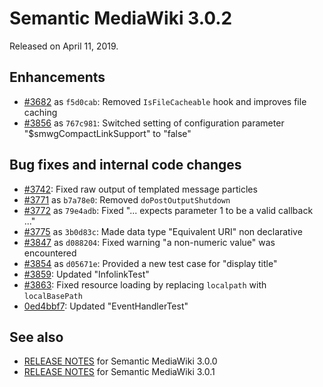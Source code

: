 # Semantic MediaWiki 3.0.2

Released on April 11, 2019.

## Enhancements

* [#3682](https://github.com/SemanticMediaWiki/SemanticMediaWiki/pull/3682) as `f5d0cab`: Removed `IsFileCacheable` hook and improves file caching
* [#3856](https://github.com/SemanticMediaWiki/SemanticMediaWiki/pull/3854) as `767c981`: Switched setting of configuration parameter "$smwgCompactLinkSupport" to "false"

## Bug fixes and internal code changes

* [#3742](https://github.com/SemanticMediaWiki/SemanticMediaWiki/pull/3742): Fixed raw output of templated message particles
* [#3771](https://github.com/SemanticMediaWiki/SemanticMediaWiki/pull/3771) as `b7a78e0`: Removed `doPostOutputShutdown`
* [#3772](https://github.com/SemanticMediaWiki/SemanticMediaWiki/pull/3772) as `79e4adb`: Fixed "... expects parameter 1 to be a valid callback ..."
* [#3775](https://github.com/SemanticMediaWiki/SemanticMediaWiki/pull/3775) as `3b0d83c`: Made data type "Equivalent URI" non declarative
* [#3847](https://github.com/SemanticMediaWiki/SemanticMediaWiki/pull/3847) as `d088204`: Fixed warning "a non-numeric value" was encountered 
* [#3854](https://github.com/SemanticMediaWiki/SemanticMediaWiki/pull/3854) as `d05671e`: Provided a new test case for "display title"
* [#3859](https://github.com/SemanticMediaWiki/SemanticMediaWiki/pull/3859): Updated "InfolinkTest"
* [#3863](https://github.com/SemanticMediaWiki/SemanticMediaWiki/pull/3863): Fixed resource loading by replacing `localpath` with `localBasePath`
* [0ed4bbf7](https://github.com/SemanticMediaWiki/SemanticMediaWiki/commit/0ed4bbf75e7ee9989d2ac84437d3733b52885eb8): Updated "EventHandlerTest" 

## See also
* [RELEASE NOTES](https://github.com/SemanticMediaWiki/SemanticMediaWiki/blob/3.0.x/docs/releasenotes/RELEASE-NOTES-3.0.0.md) for Semantic MediaWiki 3.0.0
* [RELEASE NOTES](https://github.com/SemanticMediaWiki/SemanticMediaWiki/blob/3.0.x/docs/releasenotes/RELEASE-NOTES-3.0.1.md) for Semantic MediaWiki 3.0.1
